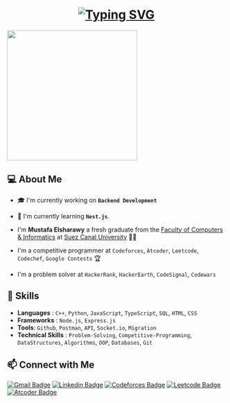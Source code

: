 <h1 align="center">
  <a href="https://git.io/typing-svg"><img src="https://readme-typing-svg.demolab.com?font=Fira+Code&weight=700&size=28&duration=2000&pause=500&color=247FA7&background=81FFE900&center=true&vCenter=true&random=false&width=500&height=100&lines=Welcome;I'm+Mustafa+Elsharawy;Backend+Developer;Problem+Solver" alt="Typing SVG" /></a>
</h1>


<img align='center' src="https://media.giphy.com/media/RbDKaczqWovIugyJmW/giphy.gif" width="300">



<h2> 💻 About Me </h2>

- 🎓 I'm currently working on **`Backend Development`**



- 🌱 I'm currently learning **`Nest.js`**.
  

- I'm **Mustafa Elsharawy** a fresh graduate from the [Faculty of Computers & Informatics](http://suez.edu.eg/ar/%d9%83%d9%84%d9%8a%d8%a9-%d8%a7%d9%84%d8%ad%d8%a7%d8%b3%d8%a8%d8%a7%d8%aa-%d9%88%d8%a7%d9%84%d9%85%d8%b9%d9%84%d9%88%d9%85%d8%a7%d8%aa/) at [Suez Canal University](http://suez.edu.eg/ar/) 👨‍💻
  
  
- I'm a competitive programmer at `Codeforces`, `Atcoder`, `Leetcode`, `Codechef`, `Google Contests` 🏆

- I'm a problem solver at `HackerRank`, `HackerEarth`, `CodeSignal`, `Codewars` 
  

<!-- Skills -->

<h2> 🚀 Skills </h2>

- **Languages** : `C++`, `Python`, `JavaScript`, `TypeScript`, `SQL`, `HTML`, `CSS`
- **Frameworks** : `Node.js`, `Express.js`
- **Tools**: `Github`, `Postman`, `API`, `Socket.io`, `Migration`
- **Technical Skills** : `Problem-Solving`, `Competitive-Programming`, `DataStructures`, `Algorithms`, `OOP`, `Databases`, `Git`


<h2> 📫 Connect with Me </h2>

<!-- gmail -->
<div align="left" >
  
  [![Gmail Badge](https://img.shields.io/badge/-memomeme621@gmail.com-blue?style=flat-square&logo=Gmail&logoColor=white&link=mailto:memomeme621@gmail.com)](mailto:memomeme621@gmail.com)
  [![Linkedin Badge](https://img.shields.io/badge/-Mustafa%20Elsharawy-blue?style=flat-square&logo=Linkedin&logoColor=white&link=https://www.linkedin.com/in/mustafaelsharawy/)](https://www.linkedin.com/in/mustafaelsharawy/)
  [![Codeforces Badge](https://img.shields.io/badge/-MeMoElprince-blue?style=flat-square&logo=Codeforces&logoColor=white&link=https://codeforces.com/profile/MeMoElprince)](https://codeforces.com/profile/MeMoElprince)
  [![Leetcode Badge](https://img.shields.io/badge/-MeMoElprince-blue?style=flat-square&logo=Leetcode&logoColor=white&link=https://leetcode.com/MeMoElprince/)](https://leetcode.com/MeMoElprince/)
  [![Atcoder Badge](https://img.shields.io/badge/-MeMoElprince-blue?style=flat-square&logo=Atcoder&logoColor=white&link=https://atcoder.jp/users/MeMoElprince)](https://atcoder.jp/users/MeMoElprince)

</div>



